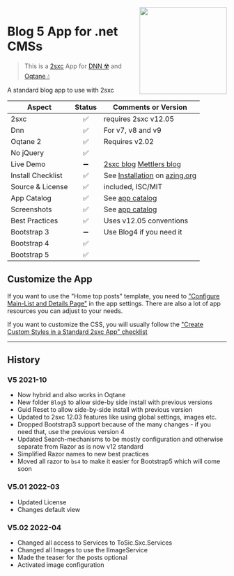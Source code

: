 <image src="app-icon.png" align="right" width="200px">

# Blog 5 App for .net CMSs

> This is a [2sxc](https://2sxc.org) App for [DNN ☢️](https://www.dnnsoftware.com/) and [Oqtane 💧](https://www.oqtane.org/)

A standard blog app to use with 2sxc

| Aspect              | Status | Comments or Version |
| ------------------- | :----: | ------------------- |
| 2sxc                | ✅    | requires 2sxc v12.05
| Dnn                 | ✅    | For v7, v8 and v9
| Oqtane 2            | ✅    | Requires v2.02
| No jQuery           | ✅    | 
| Live Demo           | ➖    | [2sxc blog](https://2sxc.org/en/blog) [Mettlers blog](http://www.mettler.li/blog)
| Install Checklist   | ✅    | See [Installation](https://azing.org/2sxc/r/vgApEx0X) on [azing.org](https://azing.org/2sxc)
| Source & License    | ✅    | included, ISC/MIT
| App Catalog         | ✅    | See [app catalog](https://2sxc.org/en/apps/app/blog-v5-hybrid-for-dnn-and-oqtane)
| Screenshots         | ✅    | See [app catalog](https://2sxc.org/en/apps/app/blog-v5-hybrid-for-dnn-and-oqtane)
| Best Practices      | ✅    | Uses v12.05 conventions
| Bootstrap 3         | ➖    | Use Blog4 if you need it
| Bootstrap 4         | ✅    |
| Bootstrap 5         | ✅    |

## Customize the App

If you want to use the "Home top posts" template, you need to ["Configure Main-List and Details Page"](https://azing.org/2sxc/r/c42g7EjU) in the app settings.
There are also a lot of app resources you can adjust to your needs.

If you want to customize the CSS, you will usually follow the ["Create Custom Styles in a Standard 2sxc App" checklist](https://azing.org/2sxc/r/gg_aB9FD)

---

## History

### V5 2021-10

* Now hybrid and also works in Oqtane
* New folder `Blog5` to allow side-by side install with previous versions
* Guid Reset to allow side-by-side install with previous version
* Updated to 2sxc 12.03 features like using global settings, images etc.
* Dropped Bootstrap3 support because of the many changes - if you need that, use the previous version 4
* Updated Search-mechanisms to be mostly configuration and otherwise separate from Razor as is now v12 standard
* Simplified Razor names to new best practices
* Moved all razor to `bs4` to make it easier for Bootstrap5 which will come soon

### V5.01 2022-03

* Updated License
* Changes default view

### V5.02 2022-04

* Changed all access to Services to ToSic.Sxc.Services
* Changed all Images to use the IImageService
* Made the teaser for the posts optional
* Activated image configuration